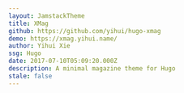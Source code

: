 ```yaml
---
layout: JamstackTheme
title: XMag
github: https://github.com/yihui/hugo-xmag
demo: https://xmag.yihui.name/
author: Yihui Xie
ssg: Hugo
date: 2017-07-10T05:09:20.000Z
description: A minimal magazine theme for Hugo
stale: false
---
```

